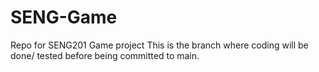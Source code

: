 # SENG-Game
Repo for SENG201 Game project
This is the branch where coding will be done/ tested before being committed to main.
